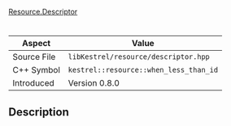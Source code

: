 [Resource.Descriptor](index.md)
# 
| Aspect | Value |
| --- | --- |
| Source File | `libKestrel/resource/descriptor.hpp` |
| C++ Symbol | `kestrel::resource::when_less_than_id` |
| Introduced | Version 0.8.0 |
## Description
